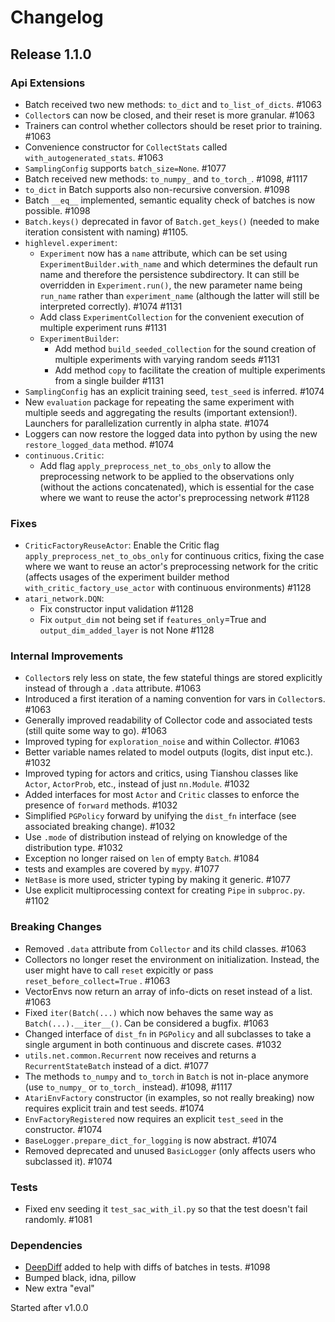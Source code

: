 # Changelog

## Release 1.1.0

### Api Extensions
- Batch received two new methods: `to_dict` and `to_list_of_dicts`. #1063
- `Collector`s can now be closed, and their reset is more granular. #1063
- Trainers can control whether collectors should be reset prior to training. #1063
- Convenience constructor for `CollectStats` called `with_autogenerated_stats`. #1063
- `SamplingConfig` supports `batch_size=None`. #1077
- Batch received new methods: `to_numpy_` and `to_torch_`. #1098, #1117
- `to_dict` in Batch supports also non-recursive conversion. #1098
- Batch `__eq__` implemented, semantic equality check of batches is now possible. #1098
- `Batch.keys()` deprecated in favor of `Batch.get_keys()` (needed to make iteration consistent with naming) #1105.
- `highlevel.experiment`: 
   - `Experiment` now has a `name` attribute, which can be set using `ExperimentBuilder.with_name` and 
     which determines the default run name and therefore the persistence subdirectory.
     It can still be overridden in `Experiment.run()`, the new parameter name being `run_name` rather than
     `experiment_name` (although the latter will still be interpreted correctly). #1074 #1131
   - Add class `ExperimentCollection` for the convenient execution of multiple experiment runs #1131
   - `ExperimentBuilder`: 
       - Add method `build_seeded_collection` for the sound creation of multiple
         experiments with varying random seeds #1131
       - Add method `copy` to facilitate the creation of multiple experiments from a single builder #1131
- `SamplingConfig` has an explicit training seed, `test_seed` is inferred. #1074
- New `evaluation` package for repeating the same experiment with multiple seeds and aggregating the results (important extension!). 
Launchers for parallelization currently in alpha state. #1074
- Loggers can now restore the logged data into python by using the new `restore_logged_data` method. #1074
- `continuous.Critic`:
  - Add flag `apply_preprocess_net_to_obs_only` to allow the
    preprocessing network to be applied to the observations only (without
    the actions concatenated), which is essential for the case where we want
    to reuse the actor's preprocessing network #1128

### Fixes
- `CriticFactoryReuseActor`: Enable the Critic flag `apply_preprocess_net_to_obs_only` for continuous critics, 
  fixing the case where we want to reuse an actor's preprocessing network for the critic (affects usages
  of the experiment builder method `with_critic_factory_use_actor` with continuous environments) #1128
- `atari_network.DQN`:
  - Fix constructor input validation #1128
  - Fix `output_dim` not being set if `features_only`=True and `output_dim_added_layer` is not None #1128

### Internal Improvements
- `Collector`s rely less on state, the few stateful things are stored explicitly instead of through a `.data` attribute. #1063
- Introduced a first iteration of a naming convention for vars in `Collector`s. #1063
- Generally improved readability of Collector code and associated tests (still quite some way to go). #1063
- Improved typing for `exploration_noise` and within Collector. #1063
- Better variable names related to model outputs (logits, dist input etc.). #1032
- Improved typing for actors and critics, using Tianshou classes like `Actor`, `ActorProb`, etc., 
instead of just `nn.Module`. #1032
- Added interfaces for most `Actor` and `Critic` classes to enforce the presence of `forward` methods. #1032
- Simplified `PGPolicy` forward by unifying the `dist_fn` interface (see associated breaking change). #1032
- Use `.mode` of distribution instead of relying on knowledge of the distribution type. #1032
- Exception no longer raised on `len` of empty `Batch`. #1084
- tests and examples are covered by `mypy`. #1077
- `NetBase` is more used, stricter typing by making it generic. #1077
- Use explicit multiprocessing context for creating `Pipe` in `subproc.py`. #1102

### Breaking Changes

- Removed `.data` attribute from `Collector` and its child classes. #1063
- Collectors no longer reset the environment on initialization. Instead, the user might have to call `reset` 
expicitly or pass `reset_before_collect=True` . #1063
- VectorEnvs now return an array of info-dicts on reset instead of a list. #1063
- Fixed `iter(Batch(...)` which now behaves the same way as `Batch(...).__iter__()`. Can be considered a bugfix. #1063
- Changed interface of `dist_fn` in `PGPolicy` and all subclasses to take a single argument in both
continuous and discrete cases. #1032
- `utils.net.common.Recurrent` now receives and returns a `RecurrentStateBatch` instead of a dict. #1077
- The methods `to_numpy` and `to_torch` in `Batch` is not in-place anymore (use `to_numpy_` or `to_torch_` instead). #1098, #1117
- `AtariEnvFactory` constructor (in examples, so not really breaking) now requires explicit train and test seeds. #1074
- `EnvFactoryRegistered` now requires an explicit `test_seed` in the constructor. #1074
- `BaseLogger.prepare_dict_for_logging` is now abstract. #1074
- Removed deprecated and unused `BasicLogger` (only affects users who subclassed it). #1074


### Tests
- Fixed env seeding it `test_sac_with_il.py` so that the test doesn't fail randomly. #1081

### Dependencies
- [DeepDiff](https://github.com/seperman/deepdiff) added to help with diffs of batches in tests. #1098
- Bumped black, idna, pillow
- New extra "eval"

Started after v1.0.0
